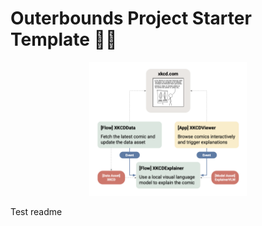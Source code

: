 
# Outerbounds Project Starter Template 👋🌱


<p align="center">
 <img width="50%" src="https://raw.githubusercontent.com/outerbounds/ob-project-starter/49e186feba7939e3a4be3f00c177ca01030ac4f5/docs/XKCD%20diagram.png">
</p>

Test readme
